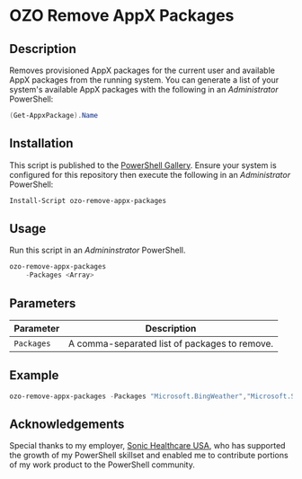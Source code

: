 # OZO Remove AppX Packages

## Description
Removes provisioned AppX packages for the current user and available AppX packages from the running system. You can generate a list of your system's available AppX packages with the following in an _Administrator_ PowerShell:
```powershell
(Get-AppxPackage).Name
```

## Installation
This script is published to the [PowerShell Gallery](https://learn.microsoft.com/en-us/powershell/scripting/gallery/overview?view=powershell-5.1). Ensure your system is configured for this repository then execute the following in an _Administrator_ PowerShell:

```powershell
Install-Script ozo-remove-appx-packages
```

## Usage
Run this script in an _Admininstrator_ PowerShell.
```powershell
ozo-remove-appx-packages
    -Packages <Array>
```

## Parameters
|Parameter|Description|
|---------|-----------|
|`Packages`|A comma-separated list of packages to remove.|

## Example
```powershell
ozo-remove-appx-packages -Packages "Microsoft.BingWeather","Microsoft.SkypeApp","Microsoft.ZuneMusic"
```

## Acknowledgements
Special thanks to my employer, [Sonic Healthcare USA](https://sonichealthcareusa.com), who has supported the growth of my PowerShell skillset and enabled me to contribute portions of my work product to the PowerShell community.